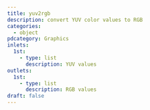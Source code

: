 ```yaml
---
title: yuv2rgb
description: convert YUV color values to RGB
categories:
  - object
pdcategory: Graphics
inlets:
  1st:
    - type: list
      description: YUV values
outlets:
  1st:
    - type: list
      description: RGB values
draft: false
---
```

